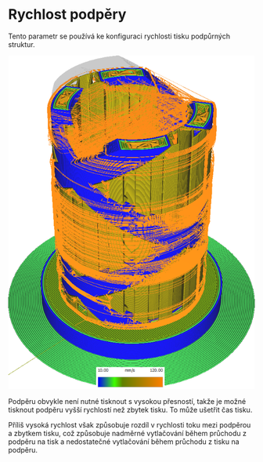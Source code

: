 Rychlost podpěry
====
Tento parametr se používá ke konfiguraci rychlosti tisku podpůrných struktur.

![Různé struktury tištěné různými rychlostmi](../../../articles/images/speed_difference.png)

Podpěru obvykle není nutné tisknout s vysokou přesností, takže je možné tisknout podpěru vyšší rychlostí než zbytek tisku. To může ušetřit čas tisku.

Příliš vysoká rychlost však způsobuje rozdíl v rychlosti toku mezi podpěrou a zbytkem tisku, což způsobuje nadměrné vytlačování během průchodu z podpěru na tisk a nedostatečné vytlačování během průchodu z tisku na podpěru.